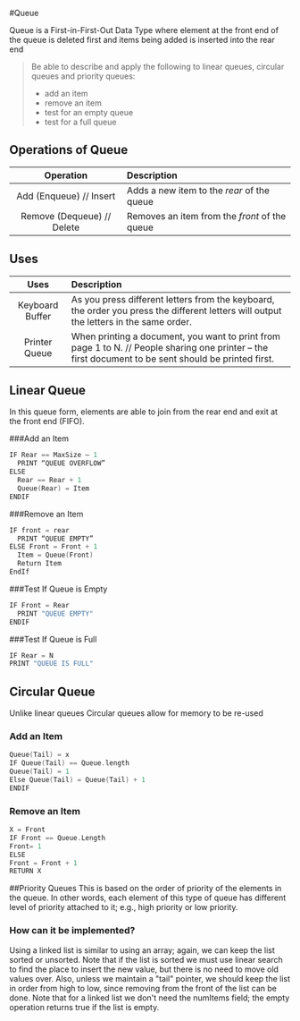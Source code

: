 #Queue

Queue is a First-in-First-Out Data Type where element at the front end of the queue is deleted first and items being added is inserted into the rear end

> Be able to describe and apply the following
> to linear queues, circular queues and priority
> queues:
> * add an item
> * remove an item
> * test for an empty queue
> * test for a full queue

## Operations of Queue
| Operation | Description |
| :-------: | :---------- |
| Add (Enqueue) // Insert | Adds a new item to the *rear* of the queue |
| Remove (Dequeue) // Delete | Removes an item from the *front* of the queue |

## Uses
| Uses | Description |
| :-------: | :---------- |
| Keyboard Buffer | As you press different letters from the keyboard, the order you press the different letters will output the letters in the same order.  |
| Printer Queue | When printing a document, you want to print from page 1 to N. // People sharing one printer – the first document to be sent should be printed first.|

## Linear Queue
In this queue form, elements are able to join from the rear end and exit at the front end (FIFO).

###Add an Item
```scala
IF Rear == MaxSize – 1
  PRINT “QUEUE OVERFLOW”
ELSE 
  Rear == Rear + 1
  Queue(Rear) = Item
ENDIF
```

###Remove an Item
```scala
IF front = rear
  PRINT “QUEUE EMPTY”
ELSE Front = Front + 1
  Item = Queue(Front)
  Return Item
EndIf
```

###Test If Queue is Empty
```scala
IF Front = Rear
  PRINT "QUEUE EMPTY"
ENDIF
```

###Test If Queue is Full
```scala
IF Rear = N
PRINT "QUEUE IS FULL"
```

## Circular Queue
Unlike linear queues Circular queues allow for memory to be re-used

### Add an Item
```scala 
Queue(Tail) = x
IF Queue(Tail) == Queue.length
Queue(Tail) = 1
Else Queue(Tail) = Queue(Tail) + 1
ENDIF
```

### Remove an Item
```scala
X = Front
IF Front == Queue.Length
Front= 1
ELSE 
Front = Front + 1
RETURN X
```
##Priority Queues
This is based on the order of priority of the elements in the queue. In other words, each element of this type of queue has different level of priority attached to it; e.g., high priority or low priority.

### How can it be implemented?
Using a linked list is similar to using an array; again, we can keep the list sorted or unsorted. Note that if the list is sorted we must use linear search to find the place to insert the new value, but there is no need to move old values over. Also, unless we maintain a "tail" pointer, we should keep the list in order from high to low, since removing from the front of the list can be done. Note that for a linked list we don't need the numItems field; the empty operation returns true if the list is empty.
